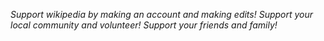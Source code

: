 _Support wikipedia by making an account and making edits!_
_Support your local community and volunteer!_
_Support your friends and family!_


<!---
GreyTeddy/GreyTeddy is a ✨ special ✨ repository because its `README.md` (this file) appears on your GitHub profile.
You can click the Preview link to take a look at your changes.
--->

